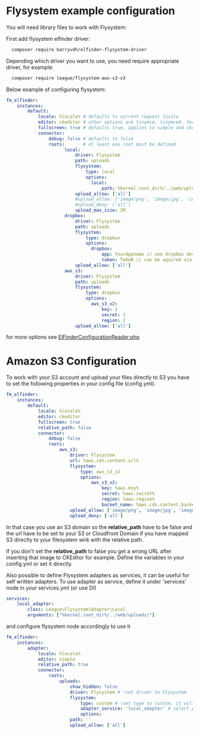 Flysystem example configuration
===============================

You will need library files to work with Flysystem:

First add flysystem elfinder driver:

```sh
  composer require barryvdh/elfinder-flysystem-driver
```

Depending which driver you want to use, you need require appropriate driver, for example:

```sh
  composer require league/flysystem-aws-s3-v3
```

Below example of configuring flysystem:

```yaml
fm_elfinder:
    instances:
        default:
            locale: %locale% # defaults to current request locale
            editor: ckeditor # other options are tinymce, tinymce4, form, custom and simple
            fullscreen: true # defaults true, applies to simple and ckeditor editors
            connector:
                debug: false # defaults to false
                roots:       # at least one root must be defined
                      local:
                          driver: Flysystem
                          path: uploads
                          flysystem:
                              type: local
                              options:
                                local:
                                    path: %kernel.root_dir%/../web/uploads/
                          upload_allow: ['all']
                          #upload_allow: ['image/png', 'image/jpg', 'image/jpeg']
                          #upload_deny: ['all']
                          upload_max_size: 2M
                      dropbox:
                          driver: Flysystem
                          path: uploads
                          flysystem:
                              type: dropbox
                              options:
                                dropbox:
                                    app: YourAppname // see dropbox developer site
                                    token: ToKeN // can be aquired via developer console
                          upload_allow: ['all']
                      aws_s3:
                          driver: Flysystem
                          path: uploads
                          flysystem:
                              type: dropbox
                              options:
                                aws_s3_v2:
                                    key: 1
                                    secret: 1
                                    region: 1
                          upload_allow: ['all']
```                          

for more options see [ElFinderConfigurationReader.php](https://github.com/helios-ag/FMElfinderBundle/blob/master/Configuration/ElFinderConfigurationReader.php)

# Amazon S3 Configuration

To work with your S3 account and upload your files directly to S3 you have to set the following properties in your config file (config.yml).

```yaml
fm_elfinder:
    instances:
        default:
            locale: %locale%
            editor: ckeditor
            fullscreen: true
            relative_path: false
            connector:
                debug: false
                roots:
                    aws_s3:
                        driver: Flysystem
                        url: %aws.cdn.content.url%
                        flysystem:
                            type: aws_s3_v2
                            options:
                                aws_s3_v2:
                                    key: %aws.key%
                                    secret: %aws.secret%
                                    region: %aws.region%
                                    bucket_name: %aws.cdn.content.bucket%
                        upload_allow: ['image/png', 'image/jpg', 'image/jpeg']
                        upload_deny: ['all']
```

In that case you use an S3 domain so the **relative_path** have to be false and the url have to be set to your S3 or Cloudfront Domain if you have mapped S3 directly to your filesystem wirk with the relative path.

If you don't set the **relative_path** to false you get a wrong URL after inserting that image to CKEditor for example.
Define the variables in your config.yml or set it directly.


Also possible to define Flysystem adapters as services, it can be useful for self written adapters.
To use adapter as service, define it under 'services' node in your services.yml (or use DI)

```services.yml
services:
    local_adapter:
        class: League\Flysystem\Adapter\Local
        arguments: ["%kernel.root_dir%/../web/uploads/"]
```

and configure flysystem node accordingly to use it

```config.yml
fm_elfinder:
    instances:
        adapter:
            locale: %locale%
            editor: simple
            relative_path: true
            connector:
                roots:      
                    uploads:
                        show_hidden: false
                        driver: Flysystem # !set driver to Flysystem
                        flysystem:
                            type: custom # !set type to custom, it will tell bundle to use custom driver
                            adapter_service: 'local_adapter' # select previously configured adapter service
                            options:
                        path: ''
                        upload_allow: ['all']
```                        
